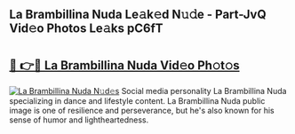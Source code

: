 ## La Brambillina Nuda Le𝚊k𝚎d N𝚞𝚍e - Part-JvQ Vid𝚎o Photos Le𝚊ks pC6fT

# <h2><a href="http://fbft7ym.evod.top/?m=La+Brambillina+Nuda">🔗 👉🔴 La Brambillina Nuda Vid𝚎o Ph𝚘t𝚘s</a></h2>

[![La Brambillina Nuda N𝚞d𝚎s](https://i.imgur.com/8V9OHl7.gif)](http://fbft7ym.evod.top/?m=La+Brambillina+Nuda)
Social media personality La Brambillina Nuda specializing in dance and lifestyle content. La Brambillina Nuda public image is one of resilience and perseverance, but he's also known for his sense of humor and lightheartedness. 
